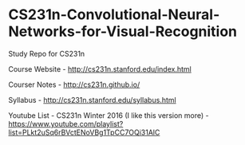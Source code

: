 # CS231n-Convolutional-Neural-Networks-for-Visual-Recognition
Study Repo for CS231n

Course Website - 
http://cs231n.stanford.edu/index.html

Courser Notes - 
http://cs231n.github.io/

Syllabus - 
http://cs231n.stanford.edu/syllabus.html

Youtube List - CS231n Winter 2016 (I like this version more) - 
https://www.youtube.com/playlist?list=PLkt2uSq6rBVctENoVBg1TpCC7OQi31AlC
